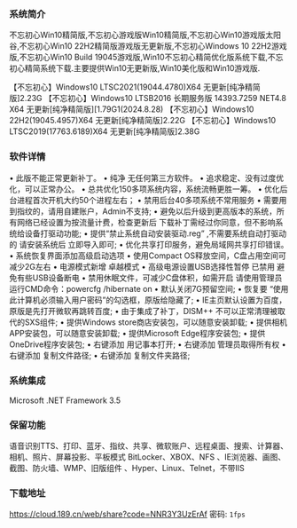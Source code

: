 ### 系统简介
不忘初心Win10精简版,不忘初心游戏版Win10精简版,不忘初心Win10游戏版太阳谷,不忘初心Win10 22H2精简版游戏版无更新版,不忘初心Windows 10 22H2游戏版,不忘初心Win10 Build 19045游戏版,Win10不忘初心精简优化版系统下载,不忘初心精简系统下载.主要提供Win10无更新版,Win10美化版和Win10游戏版.

【不忘初心】Windows10 LTSC2021(19044.4780)X64 无更新[纯净精简版]2.23G
【不忘初心】Windows10 LTSB2016 长期服务版 14393.7259 NET4.8 X64 无更新[纯净精简版][1.79G1(2024.8.28)
【不忘初心】Windows10 22H2(19045.4957)X64 无更新[纯净精简版]2.22G
【不忘初心】Windows10 LTSC2019(17763.6189)X64 无更新[纯净精简版]2.38G

### 软件详情
• 此版不能正常更新补丁。
• 纯净 无任何第三方软件。
• 追求稳定、没有过度优化，可以正常办公。
• 总共优化150多项系统内容，系统流畅更胜一筹。
• 优化后台进程首次开机大约50个进程左右；
• 禁用后台40多项系统不常用服务
• 需要用到指纹的，请用自建账户，Admin不支持;
• 避免以后升级到更高版本的系统，所有网络已经设置为按流量计费，检查更新后 下载补丁需经过你同意，但不影响系统给设备打驱动功能;
• 提供“禁止系统自动安装驱动.reg” ,不需要系统自动打驱动的 请安装系统后 立即导入即可;
• 优化共享打印服务，避免局域网共享打印错误。
• 系统恢复界面添加高级启动选项
• 使用Compact OS释放空间，C盘占用空间可减少2G左右
• 电源模式新增 卓越模式
• 高级电源设置USB选择性暂停 已禁用 避免有些USB设备断电
• 禁用休眠文件，可减少C盘体积，如需开启 请使用管理员运行CMD命令：powercfg /hibernate on
• 默认关闭7G预留空间;
• 恢复要 “使用此计算机必须输入用户密码”的勾选框，原版给隐藏了;
• IE主页默认设置为百度，原版是先打开微软再跳转百度;
• 由于集成了补丁，DISM++ 不可以正常清理被取代的SXS组件;
• 提供Windows store商店安装包，可以随意安装卸载;
• 提供相机APP安装包，可以随意安装卸载;
• 提供Microsoft Edge程序安装包;
• 提供 OneDrive程序安装包;
• 右键添加 用记事本打开;
• 右键添加 管理员取得所有权
• 右键添加 复制文件路径;
• 右键添加 复制文件夹路径;

### 系统集成
Microsoft .NET Framework 3.5

### 保留功能
语音识别TTS、打印、蓝牙、指纹、共享、微软账户、远程桌面、搜索、计算器、相机、照片、屏幕投影、平板模式
BitLocker、XBOX、NFS 、IE浏览器、画图、截图、防火墙、WMP、旧版组件 、Hyper、Linux、Telnet，不带IIS

### 下载地址
https://cloud.189.cn/web/share?code=NNR3Y3UzErAf    密码: `1fps`